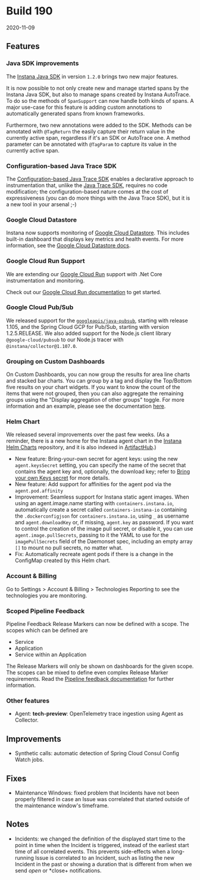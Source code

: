 # Build 190

2020-11-09

## Features

### Java SDK improvements

The [Instana Java SDK](https://github.com/instana/instana-java-sdk) in version `1.2.0` brings two new major features.

It is now possible to not only create new and manage started spans by the Instana Java SDK, but also to manage spans created by Instana AutoTrace.
To do so the methods of `SpanSupport` can now handle both kinds of spans.
A major use-case for this feature is adding custom annotations to automatically generated spans from known frameworks.

Furthermore, two new annotations were added to the SDK. Methods can be annotated with `@TagReturn` the easily capture their return
value in the currently active span, regardless if it's an SDK or AutoTrace one. A method parameter can be annotated with
`@TagParam` to capture its value in the currently active span.

### Configuration-based Java Trace SDK

The [Configuration-based Java Trace SDK](https://www.instana.com/docs/tracing/java-configuration-sdk/) enables a declarative approach to instrumentation that, unlike the [Java Trace SDK](https://www.instana.com/docs/tracing/java-trace-sdk/), requires no code modification; the configuration-based nature comes at the cost of expressiveness (you can do more things with the Java Trace SDK), but it is a new tool in your arsenal ;-)

### Google Cloud Datastore

Instana now supports monitoring of [Google Cloud Datastore](https://cloud.google.com/datastore). This includes built-in dashboard that displays key metrics and health events. For more information, see the [Google Cloud Datastore docs](https://www.instana.com/docs/ecosystem/google-cloud-datastore).

### Google Cloud Run Support

We are extending our [Google Cloud Run](https://cloud.google.com/run) support with .Net Core instrumentation and monitoring.

Check out our [Google Cloud Run documentation](https://www.instana.com/docs/ecosystem/google-cloud-run) to get started.

### Google Cloud Pub/Sub

We released support for the [`googleapis/java-pubsub`](https://github.com/googleapis/java-pubsub), starting with release 1.105, and the Spring Cloud GCP for Pub/Sub, starting with version 1.2.5.RELEASE. We also added support for the Node.js client library `@google-cloud/pubsub` to our Node.js tracer with `@instana/collector@1.107.0`.

### Grouping on Custom Dashboards

On Custom Dashboards, you can now group the results for area line charts and stacked bar charts. You can group by a tag and display the Top/Bottom five results on your chart widgets. If you want to know the count of the items that were not grouped, then you can also aggregate the remaining groups using the "Display aggregation of other groups" toggle. For more information and an example, please see the documentation [here](https://www.instana.com/docs/custom_dashboards/#choose-the-data).

### Helm Chart

We released several improvements over the past few weeks.
(As a reminder, there is a new home for the Instana agent chart in the [Instana Helm Charts](https://github.com/instana/helm-charts) repository, and it is also indexed in [ArtifactHub](https://artifacthub.io/packages/helm/instana/instana-agent).)

* New feature: Bring-your-own secret for agent keys: using the new `agent.keysSecret` setting, you can specify the name of the secret that contains the agent key and, optionally, the download key; refer to [Bring your own Keys secret](https://github.com/instana/helm-charts/instana-agent/README.md#bring-your-own-keys-secret) for more details.
* New feature: Add support for affinities for the agent pod via the `agent.pod.affinity`
* Improvement: Seamless support for Instana static agent images. When using an agent.image.name starting with `containers.instana.io`, automatically create a secret called `containers-instana-io` containing the `.dockerconfigjson` for `containers.instana.io`, using `_` as username and `agent.downloadKey` or, if missing, `agent.key` as password. If you want to control the creation of the image pull secret, or disable it, you can use `agent.image.pullSecrets`, passing to it the YAML to use for the `imagePullSecrets` field of the Daemonset spec, including an empty array `[]` to mount no pull secrets, no matter what.
* Fix: Automatically recreate agent pods if there is a change in the ConfigMap created by this Helm chart.

### Account & Billing

Go to Settings > Account & Billing > Technologies Reporting to see the technologies you are monitoring.

### Scoped Pipeline Feedback

Pipeline Feedback Release Markers can now be defined with a scope. The scopes which can be defined are

* Service
* Application
* Service within an Application

The Release Markers will only be shown on dashboards for the given scope. The scopes can be mixed to define even complex Release Marker requirements. Read the [Pipeline feedback documentation](https://www.instana.com/docs/pipeline_feedback/) for further information.

### Other features

* Agent: **tech-preview**: OpenTelemetry trace ingestion using Agent as Collector.

## Improvements

* Synthetic calls: automatic detection of Spring Cloud Consul Config Watch jobs.

## Fixes

* Maintenance Windows: fixed problem that Incidents have not been properly filtered in case an Issue was correlated that started outside of the maintenance window's timeframe.

## Notes

* Incidents: we changed the definition of the displayed start time to the point in time when the Incident is triggered, instead of the earliest start time of all correlated events. This prevents side-effects when a long-running Issue is correlated to an Incident, such as listing the new Incident in the past or showing a duration that is different from when we send *open* or *close+ notifications.
